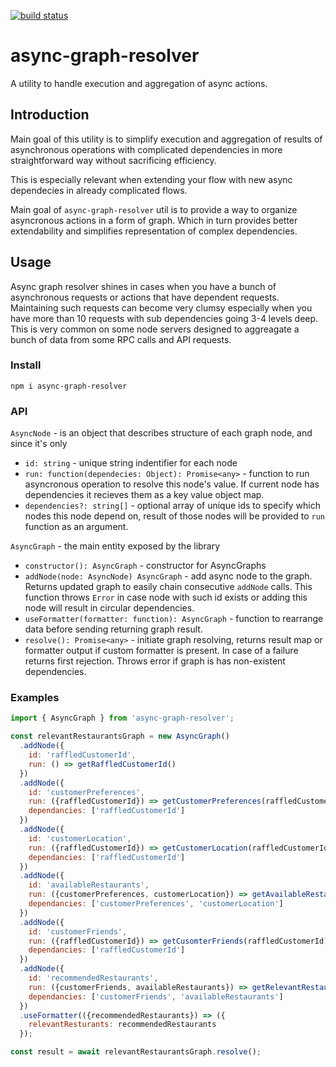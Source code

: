 <a href="https://travis-ci.org/wix-incubator/async-graph-resolver"><img src="https://travis-ci.org/wix-incubator/async-graph-resolver.svg?branch=master" alt="build status"></a>

# async-graph-resolver
A utility to handle execution and aggregation of async actions.

## Introduction

Main goal of this utility is to simplify execution and aggregation of results of asynchronous operations with complicated dependencies in more straightforward way without sacrificing efficiency.

This is especially relevant when extending your flow with new async dependecies in already complicated flows.

Main goal of `async-graph-resolver` util is to provide a way to organize asyncronous actions in a form of graph. Which in turn provides better extendability and simplifies representation of complex dependencies.

## Usage

Async graph resolver shines in cases when you have a bunch of asynchronous requests or actions that have dependent requests. Maintaining such requests can become very clumsy especially when you have more than 10 requests with sub dependencies going 3-4 levels deep. This is very common on some node servers designed to aggreagate a bunch of data from some RPC calls and API requests.

### Install

`npm i async-graph-resolver`

### API

`AsyncNode` - is an object that describes structure of each graph node, and since it's only
- `id: string` - unique string indentifier for each node
- `run: function(dependecies: Object): Promise<any>` - function to run asyncronous operation to resolve this node's value. If current node has dependencies it recieves them as a key value object map.
- `dependencies?: string[]` - optional array of unique ids to specify which nodes this node depend on, result of those nodes will be provided to `run` function as an argument.

`AsyncGraph` - the main entity exposed by the library
- `constructor(): AsyncGraph` - constructor for AsyncGraphs
- `addNode(node: AsyncNode) AsyncGraph` - add async node to the graph. Returns updated graph to easily chain consecutive `addNode` calls. This function throws `Error` in case node with such id exists or adding this node will result in circular dependencies.
- `useFormatter(formatter: function): AsyncGraph` - function to rearrange data before sending returning graph result.
- `resolve(): Promise<any>` - initiate graph resolving, returns result map or formatter output if custom formatter is present. In case of a failure returns first rejection. Throws error if graph is has non-existent dependencies.

### Examples
```javascript
import { AsyncGraph } from 'async-graph-resolver';

const relevantRestaurantsGraph = new AsyncGraph()
  .addNode({
    id: 'raffledCustomerId',
    run: () => getRaffledCustomerId()
  })
  .addNode({
    id: 'customerPreferences',
    run: ({raffledCustomerId}) => getCustomerPreferences(raffledCustomerId),
    dependancies: ['raffledCustomerId']
  })
  .addNode({
    id: 'customerLocation',
    run: ({raffledCustomerId}) => getCustomerLocation(raffledCustomerId),
    dependancies: ['raffledCustomerId']
  })
  .addNode({
    id: 'availableRestaurants',
    run: ({customerPreferences, customerLocation}) => getAvailableRestaurants(customerPreferences, customerLocation),
    dependancies: ['customerPreferences', 'customerLocation']
  })
  .addNode({
    id: 'customerFriends',
    run: ({raffledCustomerId}) => getCusomterFriends(raffledCustomerId),
    dependancies: ['raffledCustomerId']
  })
  .addNode({
    id: 'recommendedRestaurants',
    run: ({customerFriends, availableRestaurants}) => getRelevantRestaurants(customerFriends, availableRestaurants),
    dependancies: ['customerFriends', 'availableRestaurants']
  })
  .useFormatter(({recommendedRestaurants}) => ({
    relevantResturants: recommendedRestaurants
  });

const result = await relevantRestaurantsGraph.resolve();
```
